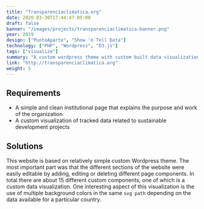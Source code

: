 ```yaml
---
title: "Transparenciaclimatica.org"
date: 2020-03-30T17:44:47-05:00
draft: false
banner: "/images/projects/transparenciaclimatica-banner.png"
year: 2019
design: ["PuntoAparte", "Show 'n Tell Data"]
technology: ["PHP", "Wordpress", "D3.js"]
tags: ["visualize"]
summary: "A custom wordpress theme with custom built data visualizations"
link: "http://transparenciaclimatica.org"
weight: 5
---
```


## Requirements
* A simple and clean institutional page that explains the purpose and work of the organization
* A custom visualization of tracked data related to sustainable development projects

## Solutions
This website is based on relatively simple custom Wordpress theme. The most important part was that the different sections of the website were easily editable by adding, editing or deleting different page components. In total there are about 15 different custom components, one of which is a custom data visualization. One interesting aspect of this visualization is the use of multiple background colors in the same `svg path` depending on the data available for a particular country.
